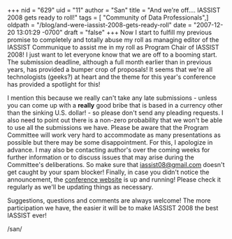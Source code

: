 +++
nid = "629"
uid = "11"
author = "San"
title = "And we're off.... IASSIST 2008 gets ready to roll!"
tags = [ "Community of Data Professionals",]
oldpath = "/blog/and-were-iassist-2008-gets-ready-roll"
date = "2007-12-20 13:01:29 -0700"
draft = "false"
+++
Now I start to fulfill my previous promise to completely and totally
abuse my roll as managing editor of the IASSIST Communique to assist me
in my roll as Program Chair of IASSIST 2008! I just want to let everyone
know that we are off to a booming start. The submission deadline,
although a full month earlier than in previous years, has provided a
bumper crop of proposals! It seems that we're all technologists
(geeks?) at heart and the theme for this year's conference has provided
a spotlight for this!

I mention this because we really can't take any late submissions -
unless you can come up with a **really** good bribe that is based in a
currency other than the sinking U.S. dollar! - so please don't send any
pleading requests. I also need to point out there is a non-zero
probability that we won't be able to use all the submissions we have.
Please be aware that the Program Committee will work very hard to
accommodate as many presentations as possible but there may be some
disappointment. For this, I apologize in advance. I may also be
contacting author's over the coming weeks for further information or to
discuss issues that may arise during the Committee's deliberations. So
make sure that
[iassist08@gmail.com](mailto:%20iassist08@gmail.com "iassist08@gmail.com")
doesn't get caught by your spam blocker! Finally, in case you didn't
notice the announcement, the [conference
website](http://iassist08.stanford.edu "IASSIST 2008 Conference site")
is up and running! Please check it regularly as we'll be updating
things as necessary.

Suggestions, questions and comments are always welcome! The more
participation we have, the easier it will be to make IASSIST 2008 the
best IASSIST ever!

/san/
